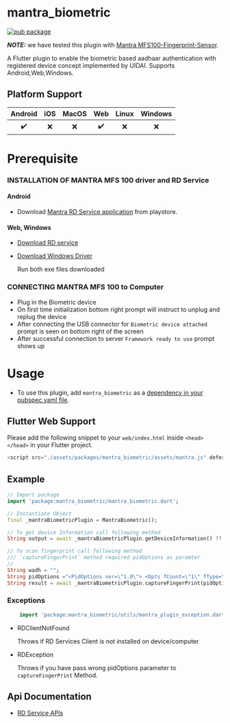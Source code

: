 # mantra_biometric


[![pub package](https://img.shields.io/pub/v/mantra_biometric.svg)](https://pub.dev/packages/mantra_biometric)

**_NOTE:_**  we have tested this plugin with [Mantra MFS100-Fingerprint-Sensor](https://www.mantratec.com/products/Fingerprint-Sensors/MFS100-Fingerprint-Scanner).

A Flutter plugin to enable the biometric based aadhaar authentication with registered device concept implemented by UIDAI.
Supports Android,Web,Windows.

## Platform Support

| Android | iOS | MacOS | Web | Linux | Windows |
| :-----: | :-: | :---: | :-: | :---: | :----: |
|   ✔️    | ❌  |  ❌   | ✔️  |  ❌   |   ❌   |

# Prerequisite

### INSTALLATION OF MANTRA MFS 100 driver and RD Service
#### Android
* Download [Mantra RD Service application](https://play.google.com/store/apps/details?id=com.mantra.rdservice&hl=en_IN&gl=US) from playstore.

#### Web, Windows
* [Download RD service](https://download.mantratecapp.com/StaticDownload/MantraRDService_1.0.8.exe)
* [Download Windows Driver](https://download.mantratecapp.com/StaticDownload/MFS100Driver_9.2.0.0.exe)

    Run both exe files downloaded

### CONNECTING MANTRA MFS 100 to Computer
* Plug in the Biometric device
* On first time initialization bottom right prompt will instruct to unplug and replug the device
* After connecting the USB connector for `Biometric device attached` prompt is seen on bottom right of the screen
* After successful connection to server `Framework ready to use` prompt shows up

# Usage
* To use this plugin, add `mantra_biometric` as a [dependency in your pubspec.yaml file](https://flutter.dev/docs/development/platform-integration/platform-channels).

## Flutter Web Support
Please add the following snippet to your `web/index.html` inside `<head></head>` in your Flutter project.

```javascript
<script src="./assets/packages/mantra_biometric/assets/mantra.js" defer></script>

```

## Example
```dart
// Import package
import 'package:mantra_biometric/mantra_biometric.dart';

// Instantiate Object
final _mantraBiometricPlugin = MantraBiometric();

// To get device Information call following method
String output = await _mantraBiometricPlugin.getDeviceInformation() ?? "";

// To scan fingerprint call following method
/// `captureFingerPrint` method required pidOptions as paramter
// 
String wadh = "";
String pidOptions ="<PidOptions ver=\"1.0\"> <Opts fCount=\"1\" fType=\"2\" pCount=\"0\" format=\"0\" pidVer=\"2.0\" wadh=\"$wadh\" timeout=\"20000\"  posh=\"UNKNOWN\" env=\"P\" /> </PidOptions>";
String result = await _mantraBiometricPlugin.captureFingerPrint(pidOptions: pidOptions) ?? "";

```

### Exceptions
```dart 
    import 'package:mantra_biometric/utils/mantra_plugin_exception.dart';
```
* RDClientNotFound
    
    Throws if RD Services Client is not installed on device/computer
* RDException
    
    Throws if you have pass wrong pidOptions parameter to `captureFingerPrint` Method.

## Api Documentation
- [RD Service APIs](https://uidai.gov.in/images/resource/aadhaar_registered_devices_2_0_2_18072017.pdf)